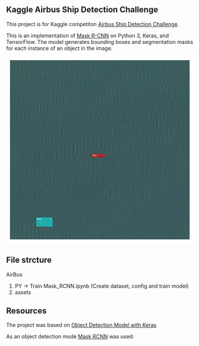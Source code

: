 
## Kaggle Airbus Ship Detection Challenge

This project is for Kaggle competiton [Airbus Ship Detection Challenge](https://www.kaggle.com/c/airbus-ship-detection).

This is an implementation of [Mask R-CNN](https://arxiv.org/abs/1703.06870) on Python 3, Keras, and TensorFlow. The model generates bounding boxes and 
segmentation masks for each instance of an object in the image. 

![infer_example](assets/ship.png)

## File strcture

AirBus  

1. PY -> Train Mask_RCNN.ipynb (Create dataset, config and train model)                      
2. assets                    

## Resources

The project was based on [Object Detection Model with Keras](https://machinelearningmastery.com/how-to-train-an-object-detection-model-with-keras/)

As an object detection mode [Mask RCNN](https://github.com/akTwelve/Mask_RCNN.git) was used: 
